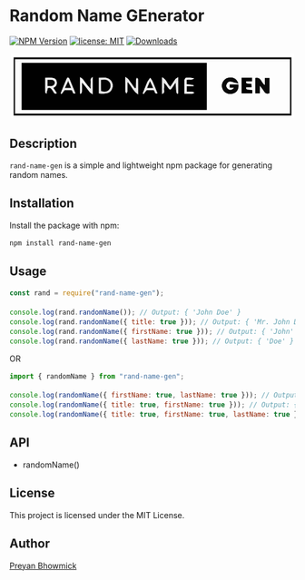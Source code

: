 # Random Name GEnerator

[![NPM Version](https://img.shields.io/npm/v/rand-name-gen)](https://img.shields.io/npm/v/rand-name-gen)
[![license: MIT](https://img.shields.io/badge/License-MIT-yellow.svg)](https://opensource.org/licenses/MIT)
[![Downloads](https://img.shields.io/npm/dt/rand-name-gen)](https://img.shields.io/npm/dt/rand-name-gen)

<div align="center">
    <img src="./assets/logo.png" alt="Logo" width="500">
</div>

## Description

`rand-name-gen` is a simple and lightweight npm package for generating random names.

## Installation

Install the package with npm:

```sh
npm install rand-name-gen
```

## Usage

```javascript
const rand = require("rand-name-gen");

console.log(rand.randomName()); // Output: { 'John Doe' }
console.log(rand.randomName({ title: true })); // Output: { 'Mr. John Doe' }
console.log(rand.randomName({ firstName: true })); // Output: { 'John' }
console.log(rand.randomName({ lastName: true })); // Output: { 'Doe' }
```

OR

```javascript
import { randomName } from "rand-name-gen";

console.log(randomName({ firstName: true, lastName: true })); // Output: { 'John Doe' }
console.log(randomName({ title: true, firstName: true })); // Output: { 'Mr. John' }
console.log(randomName({ title: true, firstName: true, lastName: true })); // Output: { 'Mr. John Doe' }
```

## API

- randomName()

## License

This project is licensed under the MIT License.

## Author

[Preyan Bhowmick](https://github.com/preyan)

